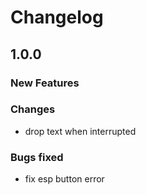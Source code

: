 # Changelog

## 1.0.0

### New Features

### Changes
- drop text when interrupted

### Bugs fixed
- fix esp button error

